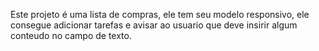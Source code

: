 Este projeto é uma lista de compras, ele tem seu modelo responsivo, ele consegue adicionar tarefas e avisar ao usuario que deve insirir algum conteudo no campo de texto.